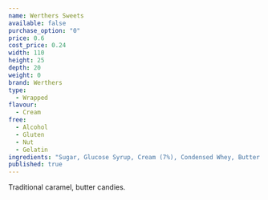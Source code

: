 ```yaml
---
name: Werthers Sweets
available: false
purchase_option: "0"
price: 0.6
cost_price: 0.24
width: 110
height: 25
depth: 20
weight: 0
brand: Werthers
type: 
  - Wrapped
flavour: 
  - Cream
free: 
  - Alcohol
  - Gluten
  - Nut
  - Gelatin
ingredients: "Sugar, Glucose Syrup, Cream (7%), Condensed Whey, Butter (4.5%), Cane Sugar Syrup, Salt, Butterfat. Emulsifier: Soya Lecithin, Flavouring"
published: true
---
```

Traditional caramel, butter candies.